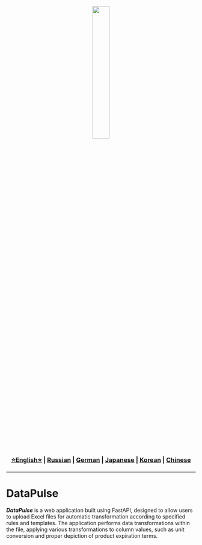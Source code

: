 <div align="center">
  <img src="https://github.com/Solrikk/DataPulse/blob/main/assets/gif/3d-isometric-research-of-statistical-data-and-analytics.gif" width="30%"/>
</div>


<div align="center"> <h3> <a href="https://github.com/Solrikk/DataPulse/blob/main/README.md">⭐English⭐</a> | <a href="https://github.com/Solrikk/DataPulse/blob/main/README_RU.md">Russian</a> | <a href="https://github.com/Solrikk/DataPulse/blob/main/README_GE.md">German</a> | <a href="https://github.com/Solrikk/DataPulse/blob/main/README_JP.md">Japanese</a> | <a href="README_KR.md">Korean</a> | <a href="README_CN.md">Chinese</a> </h3> </div>

-----------------

# DataPulse

_**DataPulse**_ is a web application built using FastAPI, designed to allow users to upload Excel files for automatic transformation according to specified rules and templates. The application performs data transformations within the file, applying various transformations to column values, such as unit conversion and proper depiction of product expiration terms.

